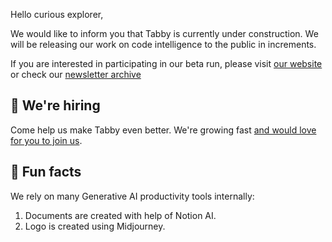 Hello curious explorer,

We would like to inform you that Tabby is currently under construction. We will be releasing our work on code intelligence to the public in increments.

If you are interested in participating in our beta run, please visit [our website](https://tabbyml.com) or check our [newsletter archive](https://newsletter.tabbyml.com/)

## 🙋 We're hiring
Come help us make Tabby even better. We're growing fast [and would love for you to join us](https://tabbyml.vercel.app/).

## 👻 Fun facts
We rely on many Generative AI productivity tools internally:
1. Documents are created with help of Notion AI.
2. Logo is created using Midjourney.
